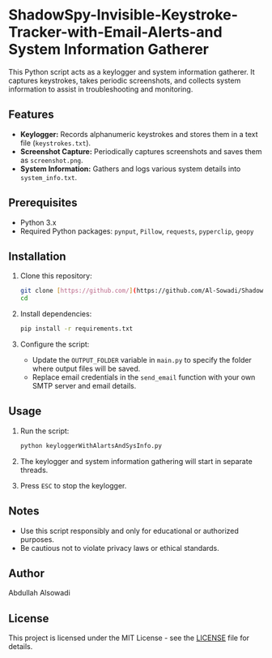 # ShadowSpy-Invisible-Keystroke-Tracker-with-Email-Alerts-and System Information Gatherer

This Python script acts as a keylogger and system information gatherer. It captures keystrokes, takes periodic screenshots, and collects system information to assist in troubleshooting and monitoring.

## Features

- **Keylogger:** Records alphanumeric keystrokes and stores them in a text file (`keystrokes.txt`).
- **Screenshot Capture:** Periodically captures screenshots and saves them as `screenshot.png`.
- **System Information:** Gathers and logs various system details into `system_info.txt`.

## Prerequisites

- Python 3.x
- Required Python packages: `pynput`, `Pillow`, `requests`, `pyperclip`, `geopy`

## Installation

1. Clone this repository:

   ```bash
   git clone [https://github.com/](https://github.com/Al-Sowadi/ShadowSpy-Invisible-Keystroke-Tracker-with-Email-Alerts.git)
   cd 
   ```

2. Install dependencies:

   ```bash
   pip install -r requirements.txt
   ```

3. Configure the script:

   - Update the `OUTPUT_FOLDER` variable in `main.py` to specify the folder where output files will be saved.
   - Replace email credentials in the `send_email` function with your own SMTP server and email details.

## Usage

1. Run the script:

   ```bash
   python keyloggerWithAlartsAndSysInfo.py
   ```

2. The keylogger and system information gathering will start in separate threads.

3. Press `ESC` to stop the keylogger.

## Notes

- Use this script responsibly and only for educational or authorized purposes.
- Be cautious not to violate privacy laws or ethical standards.

## Author

Abdullah Alsowadi

## License

This project is licensed under the MIT License - see the [LICENSE](LICENSE) file for details.
```
